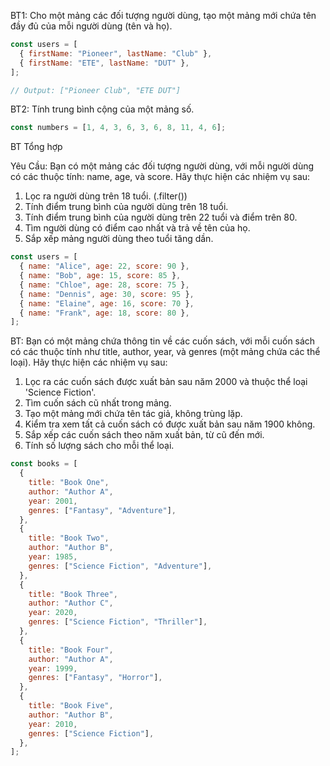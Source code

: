 BT1: Cho một mảng các đối tượng người dùng, tạo một mảng mới chứa tên đầy đủ của mỗi người dùng (tên và họ).

```js
const users = [
  { firstName: "Pioneer", lastName: "Club" },
  { firstName: "ETE", lastName: "DUT" },
];

// Output: ["Pioneer Club", "ETE DUT"]
```

BT2: Tính trung bình cộng của một mảng số.

```js
const numbers = [1, 4, 3, 6, 3, 6, 8, 11, 4, 6];
```

BT Tổng hợp

Yêu Cầu: Bạn có một mảng các đối tượng người dùng, với mỗi người dùng có các thuộc tính: name, age, và score. Hãy thực hiện các nhiệm vụ sau:

1. Lọc ra người dùng trên 18 tuổi. (.filter())
2. Tính điểm trung bình của người dùng trên 18 tuổi.
3. Tính điểm trung bình của người dùng trên 22 tuổi và điểm trên 80.
4. Tìm người dùng có điểm cao nhất và trả về tên của họ.
5. Sắp xếp mảng người dùng theo tuổi tăng dần.

```js
const users = [
  { name: "Alice", age: 22, score: 90 },
  { name: "Bob", age: 15, score: 85 },
  { name: "Chloe", age: 28, score: 75 },
  { name: "Dennis", age: 30, score: 95 },
  { name: "Elaine", age: 16, score: 70 },
  { name: "Frank", age: 18, score: 80 },
];
```

BT:
Bạn có một mảng chứa thông tin về các cuốn sách, với mỗi cuốn sách có các thuộc tính như title, author, year, và genres (một mảng chứa các thể loại). Hãy thực hiện các nhiệm vụ sau:

1. Lọc ra các cuốn sách được xuất bản sau năm 2000 và thuộc thể loại 'Science Fiction'.
2. Tìm cuốn sách cũ nhất trong mảng.
3. Tạo một mảng mới chứa tên tác giả, không trùng lặp.
4. Kiểm tra xem tất cả cuốn sách có được xuất bản sau năm 1900 không.
5. Sắp xếp các cuốn sách theo năm xuất bản, từ cũ đến mới.
6. Tính số lượng sách cho mỗi thể loại.

```js
const books = [
  {
    title: "Book One",
    author: "Author A",
    year: 2001,
    genres: ["Fantasy", "Adventure"],
  },
  {
    title: "Book Two",
    author: "Author B",
    year: 1985,
    genres: ["Science Fiction", "Adventure"],
  },
  {
    title: "Book Three",
    author: "Author C",
    year: 2020,
    genres: ["Science Fiction", "Thriller"],
  },
  {
    title: "Book Four",
    author: "Author A",
    year: 1999,
    genres: ["Fantasy", "Horror"],
  },
  {
    title: "Book Five",
    author: "Author B",
    year: 2010,
    genres: ["Science Fiction"],
  },
];
```
